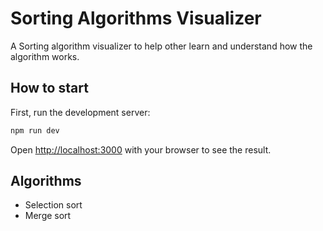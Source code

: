 # Sorting Algorithms Visualizer

A Sorting algorithm visualizer to help other learn and understand how the algorithm works.

## How to start

First, run the development server:

```bash
npm run dev
```

Open [http://localhost:3000](http://localhost:3000) with your browser to see the result.

## Algorithms

- Selection sort
- Merge sort
